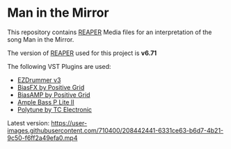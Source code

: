 # Man in the Mirror

This repository contains [REAPER](https://www.reaper.fm) Media files for an interpretation of the song Man in the Mirror. 

The version of [REAPER](https://www.reaper.fm) used for this project is **v6.71**

The following VST Plugins are used:
- [EZDrummer v3](https://www.toontrack.com/product/ezdrummer-3/)
- [BiasFX by Positive Grid](https://www.positivegrid.com/products/bias-fx-2)
- [BiasAMP by Positive Grid](https://www.positivegrid.com/products/bias-amp-2)
- [Ample Bass P Lite II](https://www.amplesound.net/en/pro-pd.asp?id=19)
- [Polytune by TC Electronic](https://www.tcelectronic.com/product.html;jsessionid=1C5C0ED2CA36A09EBC4A2ED4C7989BAD?modelCode=P0CKF)

Latest version:
https://user-images.githubusercontent.com/710400/208442441-6331ce63-b6d7-4b21-9c50-f6ff2a49efa0.mp4
